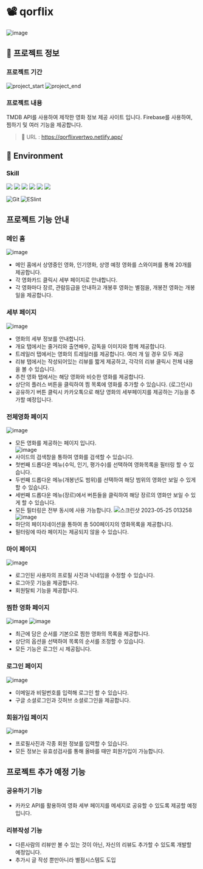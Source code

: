 # 📽️ qorflix
![image](https://github.com/qorbaxk/qorflix/assets/97217443/0d087e42-9138-4da0-9aa4-02d567c09d01)

## 📕 프로젝트 정보
### 프로젝트 기간

![project_start](https://img.shields.io/badge/Project%20start-2023--05--01-green) ![project_end](https://img.shields.io/badge/Project%20end-2023--05--25-orange) 

### 프로젝트 내용

TMDB API를 사용하여 제작한 영화 정보 제공 사이트 입니다. Firebase를 사용하여, 찜하기 및 여러 기능을 제공합니다.

> 🚩 URL : https://qorflixvertwo.netlify.app/

## 🎨 Environment

### Skill

<div align="left">
  <img src="https://img.shields.io/badge/HTML5-E34F26?style=flat-square&logo=html5&logoColor=white"/>
  <img src="https://img.shields.io/badge/CSS3-1572B6?style=flat-square&logo=css3&logoColor=white"/>
  <img src="https://img.shields.io/badge/Typescript-3178C6?style=flat-square&logo=Typescript&logoColor=white"/>
  <img src="https://img.shields.io/badge/JavaScript-F7DF1E?style=flat-square&logo=javascript&logoColor=black"/>
  <img src="https://img.shields.io/badge/React-61DAFB?style=flat-square&logo=React&logoColor=black"/>
  <img src="https://img.shields.io/badge/Tailwind CSS-06B6D4?style=flat-square&logo=Tailwind CSS&logoColor=white"/>
</div>

![Git](https://img.shields.io/badge/Git-F05032?style=flat-square&logo=Git&logoColor=white) 
![ESlint](https://img.shields.io/badge/ESLint-4B32C3?style=flat-square&logo=ESLint&logoColor=white) 


## 프로젝트 기능 안내
### 메인 홈
![image](https://github.com/qorbaxk/qorflix/assets/97217443/fe8c16f1-4db0-44da-b530-4aeeebfe4fc0)
- 메인 홈에서 상영중인 영화, 인기영화, 상영 예정 영화를 스와이퍼를 통해 20개를 제공합니다.
- 각 영화카드 클릭시 세부 페이지로 안내합니다.
- 각 영화마다 장르, 관람등급을 안내하고 개봉후 영화는 별점을, 개봉전 영화는 개봉일을 제공합니다.
### 세부 페이지
![image](https://github.com/qorbaxk/qorflix/assets/97217443/e91c2dba-45cb-49fe-92e1-4c263c3b269d)
- 영화의 세부 정보를 안내합니다.
- 개요 탭에서는 줄거리와 출연배우, 감독을 이미지와 함께 제공합니다.
- 트레일러 탭에서는 영화의 트레일러를 제공합니다. 여러 개 일 경우 모두 제공
- 리뷰 탭에서는 작성되어있는 리뷰를 짧게 제공하고, 각각의 리뷰 클릭시 전체 내용을 볼 수 있습니다.
- 추천 영화 탭에서는 해당 영화와 비슷한 영화를 제공합니다.
- 상단의 플러스 버튼을 클릭하여 찜 목록에 영화를 추가할 수 있습니다. (로그인시)
- 공유하기 버튼 클릭시 카카오톡으로 해당 영화의 세부페이지를 제공하는 기능을 추가할 예정입니다.
### 전체영화 페이지
![image](https://github.com/qorbaxk/qorflix/assets/97217443/edcde465-e94c-4a06-a655-e524f6b50a7a)
- 모든 영화를 제공하는 페이지 입니다. <br>
![image](https://github.com/qorbaxk/qorflix/assets/97217443/cf909bb6-0452-4f08-ad38-76959196c906) <br>
- 사이드의 검색창을 통하여 영화를 검색할 수 있습니다.
- 첫번째 드롭다운 메뉴(수익, 인기, 평가수)를 선택하여 영화목록을 필터링 할 수 있습니다.
- 두번째 드롭다운 메뉴(개봉년도 범위)를 선택하여 해당 범위의 영화만 보일 수 있게 할 수 있습니다.
- 세번째 드롭다운 메뉴(장르)에서 버튼들을 클릭하여 해당 장르의 영화만 보일 수 있게 할 수 있습니다.
- 모든 필터링은 전부 동시에 사용 가능합니다.
![스크린샷 2023-05-25 013258](https://github.com/qorbaxk/qorflix/assets/97217443/ac6f2d8e-c6d2-45cc-880d-41d821f9930f)
![image](https://github.com/qorbaxk/qorflix/assets/97217443/08a8f058-9594-4b30-9c6b-aa0d9a72408e)
- 하단의 페이지네이션을 통하여 총 500페이지의 영화목록을 제공합니다.
- 필터링에 따라 페이지는 제공되지 않을 수 있습니다.
### 마이 페이지
![image](https://github.com/qorbaxk/qorflix/assets/97217443/71b54ade-c65d-44be-972a-c6e37b0a5184)
- 로그인된 사용자의 프로필 사진과 닉네임을 수정할 수 있습니다.
- 로그아웃 기능을 제공합니다.
- 회원탈퇴 기능을 제공합니다.
### 찜한 영화 페이지
![image](https://github.com/qorbaxk/qorflix/assets/97217443/3e6850d6-7757-49a5-b62e-fc8ceef30774)
![image](https://github.com/qorbaxk/qorflix/assets/97217443/a048b8e4-db33-4ddf-902c-4993dd0e2aa5)
- 최근에 담은 순서를 기본으로 찜한 영화의 목록을 제공합니다.
- 상단의 옵션을 선택하여 목록의 순서를 조정할 수 있습니다.
- 모든 기능은 로그인 시 제공됩니다.
### 로그인 페이지
![image](https://github.com/qorbaxk/qorflix/assets/97217443/08137a0a-4ae9-4653-87a5-3007e5f3a0b1)
- 이메일과 비밀번호를 입력해 로그인 할 수 있습니다.
- 구글 소셜로그인과 깃허브 소셜로그인을 제공합니다.
### 회원가입 페이지
![image](https://github.com/qorbaxk/qorflix/assets/97217443/e3a6e600-33d8-4936-9567-628f31809750)
- 프로필사진과 각종 회원 정보를 입력할 수 있습니다.
- 모든 정보는 유효성검사를 통해 올바를 때만 회원가입이 가능합니다.

## 프로젝트 추가 예정 기능
### 공유하기 기능
- 카카오 API를 활용하여 영화 세부 페이지를 메세지로 공유할 수 있도록 제공할 예정입니다.
### 리뷰작성 기능
- 다른사람의 리뷰만 볼 수 있는 것이 아닌, 자신의 리뷰도 추가할 수 있도록 개발할 예정입니다.
- 추가시 글 작성 뿐만아니라 별점시스템도 도입



